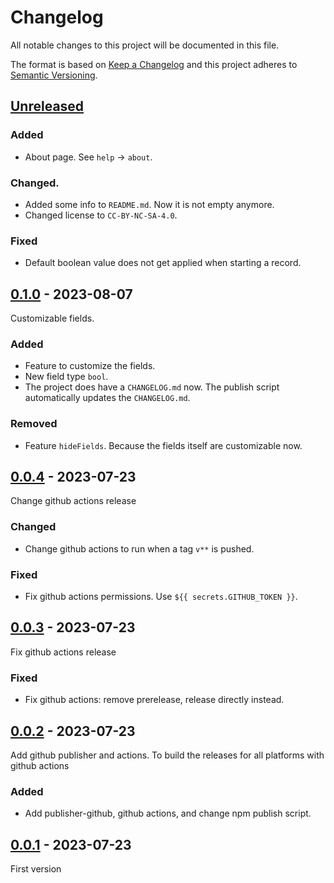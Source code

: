 # Changelog
All notable changes to this project will be documented in this file.

The format is based on [Keep a Changelog](http://keepachangelog.com/)
and this project adheres to [Semantic Versioning](http://semver.org/).

## [Unreleased]

### Added
- About page. See `help` -> `about`.

### Changed.
- Added some info to `README.md`. Now it is not empty anymore.
- Changed license to `CC-BY-NC-SA-4.0`.

### Fixed
- Default boolean value does not get applied when starting a record.

## [0.1.0] - 2023-08-07
Customizable fields.

### Added
- Feature to customize the fields.
- New field type `bool`.
- The project does have a `CHANGELOG.md` now. The publish script automatically updates the `CHANGELOG.md`.

### Removed
- Feature `hideFields`. Because the fields itself are customizable now.

## [0.0.4] - 2023-07-23
Change github actions release

### Changed
- Change github actions to run when a tag `v**` is pushed.

### Fixed
- Fix github actions permissions. Use `${{ secrets.GITHUB_TOKEN }}`.

## [0.0.3] - 2023-07-23
Fix github actions release

### Fixed
- Fix github actions: remove prerelease, release directly instead.

## [0.0.2] - 2023-07-23
Add github publisher and actions. To build the releases for all platforms with github actions

### Added
- Add publisher-github, github actions, and change npm publish script.

## [0.0.1] - 2023-07-23
First version

[Unreleased]: https://github.com/jhotadhari/chroco/compare/v0.1.0...HEAD
[0.1.0]: https://github.com/jhotadhari/chroco/compare/v0.0.4...v0.1.0
[0.0.4]: https://github.com/jhotadhari/chroco/compare/v0.0.3...v0.0.4
[0.0.3]: https://github.com/jhotadhari/chroco/compare/v0.0.2...v0.0.3
[0.0.2]: https://github.com/jhotadhari/chroco/compare/v0.0.1...v0.0.2
[0.0.1]: https://github.com/jhotadhari/chroco/releases/tag/v0.0.1
